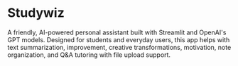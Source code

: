 # Studywiz
A friendly, AI-powered personal assistant built with Streamlit and OpenAI's GPT models. Designed for students and everyday users, this app helps with text summarization, improvement, creative transformations, motivation, note organization, and Q&amp;A tutoring with file upload support.
